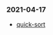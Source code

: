 ### 2021-04-17
- [quick-sort](https://github.com/SmartKeyerror/Snorlax/tree/daily-attendance/algorithm/001-quick-sort.cpp)

